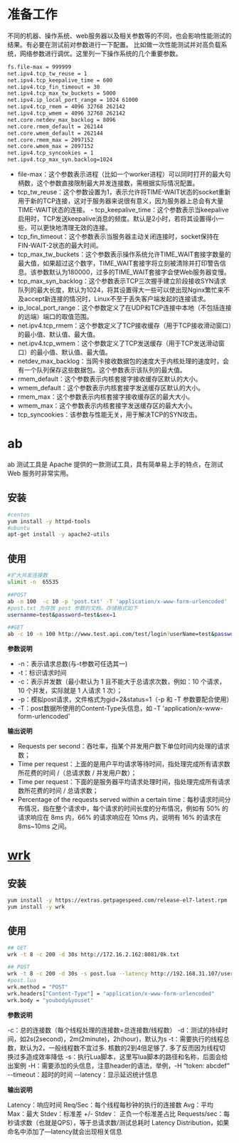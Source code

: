 # 准备工作
不同的机器、操作系统、web服务器以及相关参数等的不同，也会影响性能测试的结果。有必要在测试前对参数进行一下配置。
比如做一次性能测试并对高负载系统，网络参数进行调优。这里列一下操作系统的几个重要参数。

```sh
fs.file-max = 999999 
net.ipv4.tcp_tw_reuse = 1
net.ipv4.tcp_keepalive_time = 600
net.ipv4.tcp_fin_timeout = 30
net.ipv4.tcp_max_tw_buckets = 5000
net.ipv4.ip_local_port_range = 1024 61000
net.ipv4.tcp_rmem = 4096 32768 262142
net.ipv4.tcp_wmem = 4096 32768 262142
net.core.netdev_max_backlog = 8096
net.core.rmem_default = 262144
net.core.wmem_default = 262144
net.core.rmem_max = 2097152
net.core.wmem_max = 2097152
net.ipv4.tcp_syncookies = 1
net.ipv4.tcp_max_syn.backlog=1024
```

- file-max：这个参数表示进程（比如一个worker进程）可以同时打开的最大句柄数，这个参数直接限制最大并发连接数，需根据实际情况配置。
- tcp_tw_reuse：这个参数设置为1，表示允许将TIME-WAIT状态的socket重新用于新的TCP连接，这对于服务器来说很有意义，因为服务器上总会有大量TIME-WAIT状态的连接。 - tcp_keepalive_time：这个参数表示当keepalive启用时，TCP发送keepalive消息的频度。默认是2小时，若将其设置得小一些，可以更快地清理无效的连接。
- tcp_fin_timeout：这个参数表示当服务器主动关闭连接时，socket保持在FIN-WAIT-2状态的最大时间。
- tcp_max_tw_buckets：这个参数表示操作系统允许TIME_WAIT套接字数量的最大值，如果超过这个数字，TIME_WAIT套接字将立刻被清除并打印警告信息。该参数默认为180000，过多的TIME_WAIT套接字会使Web服务器变慢。
- tcp_max_syn_backlog：这个参数表示TCP三次握手建立阶段接收SYN请求队列的最大长度，默认为1024，将其设置得大一些可以使出现Nginx繁忙来不及accept新连接的情况时，Linux不至于丢失客户端发起的连接请求。
- ip_local_port_range：这个参数定义了在UDP和TCP连接中本地（不包括连接的远端）端口的取值范围。
- net.ipv4.tcp_rmem：这个参数定义了TCP接收缓存（用于TCP接收滑动窗口）的最小值、默认值、最大值。
- net.ipv4.tcp_wmem：这个参数定义了TCP发送缓存（用于TCP发送滑动窗口）的最小值、默认值、最大值。
- netdev_max_backlog：当网卡接收数据包的速度大于内核处理的速度时，会有一个队列保存这些数据包。这个参数表示该队列的最大值。
- rmem_default：这个参数表示内核套接字接收缓存区默认的大小。
- wmem_default：这个参数表示内核套接字发送缓存区默认的大小。
- rmem_max：这个参数表示内核套接字接收缓存区的最大大小。
- wmem_max：这个参数表示内核套接字发送缓存区的最大大小。
- tcp_syncookies：该参数与性能无关，用于解决TCP的SYN攻击。

# ab

ab 测试工具是 Apache 提供的一款测试工具，具有简单易上手的特点，在测试 Web 服务时非常实用。

## 安装

```sh
#centos
yum install -y httpd-tools
#ubuntu
apt-get install -y apache2-utils
```

## 使用

```sh
#扩大并发连接数
ulimit -n  65535

##POST
ab -n 100  -c 10 -p 'post.txt' -T 'application/x-www-form-urlencoded' 'http://test.api.com/test/register'
#post.txt 为存放 post 参数的文档，存储格式如下
usernanme=test&password=test&sex=1

##GET
ab -c 10 -n 100 http://www.test.api.com/test/login?userName=test&password=test

```

**参数说明**

- -n：表示请求总数(与-t参数可任选其一)
- -t：标识请求时间
- -c：表示并发数（最小默认为 1 且不能大于总请求次数，例如：10 个请求，10 个并发，实际就是 1 人请求 1 次）；
- -p：模拟post请求，文件格式为gid=2&status=1（-p 和 -T 参数要配合使用）
- -T：post数据所使用的Content-Type头信息，如 -T 'application/x-www-form-urlencoded'

**输出说明**

- Requests per second：吞吐率，指某个并发用户数下单位时间内处理的请求数；
- Time per request：上面的是用户平均请求等待时间，指处理完成所有请求数所花费的时间 /（总请求数 / 并发用户数）；
- Time per request：下面的是服务器平均请求处理时间，指处理完成所有请求数所花费的时间 / 总请求数；
- Percentage of the requests served within a certain time：每秒请求时间分布情况，指在整个请求中，每个请求的时间长度的分布情况，例如有 50% 的请求响应在 8ms 内，66% 的请求响应在 10ms 内，说明有 16% 的请求在 8ms~10ms 之间。

# [wrk](https://github.com/wg/wrk)

## 安装

```sh
yum install -y https://extras.getpagespeed.com/release-el7-latest.rpm
yum install -y wrk
```

## 使用

```sh
## GET
wrk -t 8 -c 200 -d 30s http://172.16.2.162:8081/0k.txt

## POST
wrk -t 8 -c 200 -d 30s -s post.lua --latency http://192.168.31.107/user/login
#post.lua
wrk.method = "POST"
wrk.headers["Content-Type"] = "application/x-www-form-urlencoded"
wrk.body = "youbody&youset"
```

**参数说明**

-c：总的连接数（每个线程处理的连接数=总连接数/线程数）
-d：测试的持续时间，如2s(2second)，2m(2minute)，2h(hour)，默认为s
-t：需要执行的线程总数，默认为2，一般线程数不宜过多. 核数的2到4倍足够了. 多了反而因为线程切换过多造成效率降低
-s：执行Lua脚本，这里写lua脚本的路径和名称，后面会给出案例
-H：需要添加的头信息，注意header的语法，举例，-H “token: abcdef”
--timeout：超时的时间
--latency：显示延迟统计信息

**输出说明**

Latency：响应时间
Req/Sec：每个线程每秒钟的执行的连接数
Avg：平均
Max：最大
Stdev：标准差
+/- Stdev： 正负一个标准差占比
Requests/sec：每秒请求数（也就是QPS），等于总请求数/测试总耗时
Latency Distribution，如果命名中添加了—latency就会出现相关信息